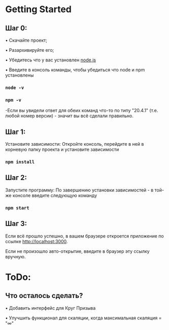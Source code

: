 # Getting Started

## Шаг 0:

• Скачайте проект;

• Разархивируйте его;

• Убедитесь что у вас установлен [node.js](https://nodejs.org/en)

• Введите в консоль команды, чтобы убедиться что node и npm установлены
### `node -v`
### `npm -v`

-Если вы увидели ответ для обеих команд что-то по типу "20.4.1" (т.е. любой номер версии) - значит вы всё сделали правильно.


## Шаг 1:

Установите зависимости: 
Откройте консоль, перейдите в ней в корневую папку проекта и установите зависимости 
### `npm install`

## Шаг 2:
Запустите программу:
По завершению установки зависимостей - в той-же консоле введите следующую команду 
### `npm start`

## Шаг 3:
Если всё прошло успешно, в вашем браузере откроется приложение по ссылке [http://localhost:3000](http://localhost:3000).

Если не произошло авто-открытие, введите в браузер эту ссылку вручную.


# ToDo:

## Что осталось сделать?

• Добавить интерфейс для Круг Призыва

• Улучшить функционал для скаляции, когда максимальная скаляция = "∞"
